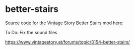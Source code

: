 # better-stairs
 Source code for the Vintage Story Better Stairs mod here:

To Do:  Fix the sound files

https://www.vintagestory.at/forums/topic/3154-better-stairs/
